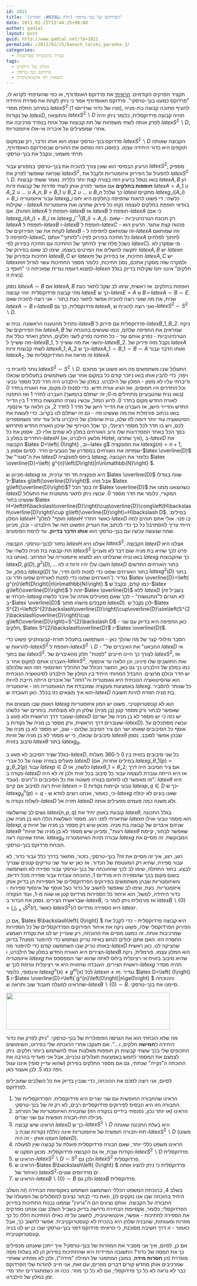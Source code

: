 ```yaml
---
id: 1021
title: 'הפרדוקס של בנך-טרסקי (חלק ג&#039; ואחרון)'
date: 2011-02-25T13:44:25+00:00
author: gadial
layout: post
guid: http://www.gadial.net/?p=1021
permalink: /2011/02/25/banach_tarski_paradox_3/
categories:
  - בעיות מתמטיות מפורסמות
tags:
  - המלון של הילברט
  - פרדוקס בנך-טרסקי
  - תוצאות לא אינטואיטיביות
---
```

תקציר הפרקים הקודמים: [הראיתי](http://www.gadial.net/?p=1017) את פרדוקס האוסדורף, או כפי שהעדפתי לקרוא לו, "פרדוקס כמעט בנך-טרסקי". פרדוקס האוסדורף אמר כי ניתן לקחת את ספירת היחידה במרחב התלת ממדי $latex S^{2}$ (פניו של כדור שרדיוסו 1), להעיף מתוכה קבוצה בת-מניה של נקודות $latex D$, והתוצאה $latex S^{2}\backslash D$ תהיה קבוצה פרדוקסלית, כלומר ניתן יהיה לפרק אותה לשתי משפחות של תת קבוצות שכל אחת בנפרד מרכיבה את $latex S^{2}\backslash D$, אחרי שמפעילים על איבריה אי-אלו איזומטריות.

פרדוקס בנך-טרסקי עצמו הוא אותו הדבר, רק שבמקום $latex S^{2}\backslash D$ הקבוצה שאותה תוקפים היא כדור היחידה עצמו. בפוסט הזה נסתום את החורים שבפרדוקס האוסדורף, תרתי משמעי, ונקבל את בנך-טרסקי.

הרעיון הבסיסי הוא שאין צורך להוכיח את בנך-טרסקי במפורש עבור $latex S^{2}$; מספיק שנראה שאפשר לפרק את $latex S^{2}$, להפעיל על הפירוק איזומטריות ולקבל את $latex S^{2}\backslash D$. בואו נטפל ברעיון הזה בצורה קצת יותר כללית. נאמר ששתי קבוצות $latex A,B$ הן **חופפות בחלקים** אם אפשר לפרק אותן לשתי סדרות של קבוצות זרות $latex A=A\_{1}\cup A\_{2}\cup\dots\cup A\_{n},B=B\_{1}\cup B\_{2}\cup\dots\cup B\_{n}$ כך שלכל $latex i$ מתקיים $latex g\_{i}\left(A\_{i}\right)=B\_{i}$ עבור איזומטריה $latex g\_{i}$ כלשהי. די פשוט לראות שחפיפה בחלקים היא יחס שקילות - $latex A$ בוודאי חופפת בחלקים לעצמה (קחו כל פירוק שתרצו ואת איזומטריות הזהות). אם $latex A$ חופפת ל-$latex B$ אז $latex B$ חופפת ל-$latex A$ (כי אם $latex g\_{i}\left(A\_{i}\right)=B\_{i}$ אז $latex g\_{i}^{-1}\left(B\_{i}\right)=A\_{i}$). רק תכונת הטרנזיטיביות - שאם $latex A$ חופפת ל-$latex B$ ו-$latex B$ חופפת ל-$latex C$ - מהווה קצת אתגר. הרעיון הוא לקחת את שני הפירוקים של $latex B$ - זה שמותאם לחפיפה ל-$latex A$ וזה שמותאם לחפיפה ל-$latex C$, ו"לחתוך" אותם (כל חתיכה בפירוק לפי $latex A$ לחתוך לפלחים כשכל פלח שייך לחיתוך של החתיכה עם חתיכה בפירוק לפי $latex C$). מי שסקרן לא יתקשה להשלים את הפרטים בעצמו. שימו לב שאם בפירוק של $latex A,B$ יש $latex n$ חתיכות ובפירוק של $latex B,C$ יש $latex m$ חתיכות, אז בפירוק של $latex A,C$ יש $latex mn$ חתיכות, כלומר מספר החתיכות עשוי לגדול (ולמקרה שזה מסקרן אתכם, נסו למצוא דוגמה נגדית שמוכיחה כי "חופף ב-$latex n$ חלקים" איננו יחס שקילות בדיוק בגלל בעיה זו).

נסמן $latex A\sim B$ אם $latex A,B$ חופפות בחלקים. אז ראשית, שימו לב שקל לתאר כעת מהי קבוצה פרדוקסלית: זוהי קבוצה $latex E$ כך ש-$latex E=A\uplus B$ ו-$latex A\sim B\sim E$. שנית, את מה שאני רוצה להוכיח אפשר לתאר כעת בתור - אני רוצה להוכיח שאם $latex A\sim B$ ו-$latex B$ פרדוקסלית, כך גם $latex A$, ואני רוצה להוכיח ש-$latex S^{2}\sim S^{2}\backslash D$.

נתחיל מהטענה הראשונה. נניח ש-$latex B$ פרדוקסלית עם פירוק ל-$latex B\_{1},B\_{2}$. ניקח את הפירוקים של $latex A,B$ שמראים את החפיפה שלהם, וכמו שעושים בהוכחה של הטרנזיטיביות - נפרק אותם עוד - כל חתיכה נפרק לשני חלקים, החלק האחד כולל את מה ששייך ל-$latex B\_{1}$, והשני את מה ששייך ל-$latex B\_{2}$. נקבל מזה פירוק של $latex A$ לשתי קבוצות זרות $latex A\_{1},A\_{2}$ כך ש-$latex A\_{1}\sim B\_{1}\sim B\sim A$ ואותו הדבר עבור $latex A_{2}$. זה מראה את הפרדוקסליות של $latex A$.

נותר להוכיח כי $latex S^{2}\sim S^{2}\backslash D$. התעלול שבו משתמשים פה הוא פשוט אך מחוכם ויפה; כדי להבין אותו בואו ניזכר קודם כל במקום אחר שבו משתמשים בתעלולים שכאלו ודיברתי עליו לא מזמן - המלון של הילברט. במלון של הילברט היה חדר לכל מספר טבעי וכל החדרים היו תפוסים, ואז הגיע אורח חדש. כדי לפנות לו מקום, את האורח בחדר 0 (בואו נניח שהטבעיים מתחילים מ-0; זה ישתלם בהמשך) העברנו לחדר 1 ואז התפנה לאורח החדש מקום בחדר 0. לרוע המזל, עכשיו נוצרה התנגשות בחדר 1 בין הדייר החדש והדייר הישן, אז העברנו את הדייר הישן של חדר 1 לחדר 2, וכן הלאה עד אינסוף. בואו נכתוב פורמלית את מה שעשינו פה - גם זה ישתלם לנו בקרוב. כדי לעשות את הסיטואציה עוד יותר דומה לזו שלנו, נניח שהמלון של הילברט גדול עוד יותר משמספרים לכם, ויש בו חדר לכל מספר רציונלי, כך שכל הטירוף של שיכון האורח החדש מתרחש בסך הכל באחד המסדרונות שלו ורוב האורחים במלון לא שמים אליו לב. אסמן את כל החדרים במלון ב-$latex H$ (מלשון הילברט, או Hotel, איך שתרצו), ב-$latex D$ את הקבוצה $latex D=\left\{ 0\right\} $, וב-$latex g$ את הפונקציה $latex g\left(n\right)=n+1$, שמזיזה את האורחים במסדרון של הטבעיים חדר. לסיום אסמן ב-$latex \overline{D}$ את ה"סגור" של $latex D$ ביחס לפונקציה $latex g$, כלומר את הקבוצה $latex \overline{D}=\left\{ g^{n}\left(D\right)|n\in\mathbb{N}\right\} $.

מכיוון ש-$latex g$ היא פונקציה חד חד ערכית, אז $latex \overline{D}$ שווה בגודלו ל-$latex g\left(\overline{D}\right)$. אבל מהו $latex g\left(\overline{D}\right)$? זה בסך הכל $latex \overline{D}$ כשהוצאנו ממנו את $latex D$ המקורי, כלומר את חדר מספר 0. עכשיו ניתן לתאר מתמטית את התעלול שעשינו בתור $latex H=\left(H\backslash\overline{D}\right)\cup\overline{D}\cong\left(H\backslash\overline{D}\right)\cup g\left(\overline{D}\right)=H\backslash D$. במילים: המלון $latex H$ "חופף" למלון $latex H$ כאשר החדר $latex D$ בו פנוי. אולי אתם תוהים למה הייתי צריך להסתרבל כל כך כדי לכתוב את הטריק הפשוט הזה של הילברט - ובכן, מכיוון שמה שנעשה עכשיו עם בנך-טרסקי הוא **אותו הדבר בדיוק**. עד לרמת הסימונים.

נחזור לבנך-טרסקי. הקבוצה $latex H$ אצלנו היא $latex S^{2}$. הקבוצה $latex D$ אצלנו היא תת-קבוצה בת מניה כלשהי של $latex S^{2}$ (פרט לכך שהיא בת מניה שום דבר לא מעניין אותנו בה). בואו נניח שהצלחנו רגע למצוא איזומטריה של המרחב $latex g$ כך שהקבוצות $latex D,g\left(D\right),g^{2}\left(D\right),\dots$ יהיו זרות זו לזו (חשבו על $latex D$ בתור האורחים החדשים במלון, על $latex g\left(D\right)$ בתור האורחים שפונו כדי לפנות להם חדר, על $latex g^{2}\left(D\right)$ בתור האורחים שפונו כדי לפנות לאורחים שפונו חדר וכו'). נגדיר $latex \overline{D}=\left\{ g^{n}\left(D\right)|n\in\mathbb{N}\right\} $ כמו קודם, ונקבל ש-$latex g\left(\overline{D}\right)$ זהה ל-$latex \overline{D}$ ללא $latex D$ (בשביל זה הכרחי ש-$latex g$ לא תגרום ל"התנגשות" - לכך שאם מפעילים אותה על איבר כלשהו ב-$latex \overline{D}$ מקבלים מישהו מתוך $latex D$). לכן נקבל ש-$latex S^{2}=\left(S^{2}\backslash\overline{D}\right)\cup\overline{D}\sim\left(S^{2}\backslash\overline{D}\right)\cup g\left(\overline{D}\right)=S^{2}\backslash D$ - כאן החפיפה היא בדיוק עם שני חלקים, $latex S^{2}\backslash\overline{D}$ ו-$latex \overline{D}$.

הסבר מילולי קצר של מה שהלך כאן - השתמשנו בתעלול תורת-קבוצותניקי פשוט כדי להראות ש-$latex S^{2}$ חופפת ל-$latex S^{2}\backslash D$ - "החבאנו" את האיברים של $latex D$ אי שם בתוך $latex S^{2}$. לצורך כך היינו חייבים "לפנות" חלק מהאיברים של $latex S^{2}$, אז העברנו אותם למקום אחר ב-$latex S^{2}$, ואת התושבים שלו פינינו, וכן הלאה עד אינסוף. כמו במלון של הילברט כך גם כאן, התוצר הכולל של התהליך האינסופי הזה הוא שלכולם יש חדר וכולם מרוצים. ההבדל המהותי היחיד בין המלון של הילברט לסיטואציה הנוכחית הוא שהסיטואציה הנוכחית היא גאומטרית וה"הזזה" של איברים הייתה חייבת להיות באמצעות פונקציה שמכבדת את הגאומטריה הזו - איזומטריה $latex g$. כל שנותר להסביר הוא איך מוצאים כזו בכלל. כאן העובדה ש-$latex D$ בת מניה חוזרת להיות חשובה.

האופן שבו מוצאים את $latex g$ הוא לא קונסטרוקטיבי. פשוט יש המון איזומטריות שאפשר לבחור ורק מספר קטן (בן מניה) שלהן הן לא מוצלחות. בוחרים ישר כלשהו שעובר דרך הראשית ולא פוגע ב-$latex D$ (יש כזה כי יש מספר לא בן מניה של ישרים שעוברים דרך הראשית, ורק מספר בן מניה של נקודות ב-$latex D$). עכשיו מסתכלים על אוסף כל הסיבובים שאותו ישר הם ציר הסיבוב שלהם - שוב, יש מספר לא בן מניה של סיבובים שכאלו, כי יש מספר לא בן מניה של זוויות $latex \theta$ שבהן אפשר לסובב. נסמן סיבוב בזווית $latex \theta$ בתור $latex g_{\theta}$.

בגלל שציר הסיבוב לא פוגע ב-$latex D$, כל שני סיבובים בזווית בין 0 ל-360 מעלות פועלים בצורה שונה על כל אברי $latex D$ (במילים אחרות, אם $latex g\_{\theta\_{1}}\left(p\right)=g\_{\theta\_{2}}\left(p\right)$ עבור $latex p\in D$ כלשהו, אז $latex \theta\_{1}=\theta\_{2}$; אם ציר הסיבוב היה דרך נקודה ב-$latex D$ אז היא הייתה עוברת לעצמה עבור כל סיבוב בכל זווית ולכן זה לא היה עובד). זה מאפשר לנו לתחום בצורה פשוטה את כל הסיבובים ה"רעים": $latex \theta$ היא זווית רעה לסיבוב אם קיים $latex n>0$ טבעי וקיימות נקודות $latex p,q\in D$ כך ש-$latex g_{\theta}^{n}\left(p\right)=q$ - כי, כאמור, אנחנו רוצים לוודא ש-$latex g$ שאנו בונים לא יכולה לשלוח נקודה מ-$latex D$ חזרה אל $latex D$ ולא משנה כמה פעמים מפעילים אותה.

נשים לב שהשלשה $latex \left(n,p,q\right)$ קובעת באופן יחיד את $latex \theta$, בגלל התכונה שתיארתי לפני רגע. מספר השלשות הללו הוא בן מניה שכן $latex n$ הוא מספר טבעי ואילו $latex p,q$ שניהם איברים של קבוצה בת מניה. מכאן שיש רק מספר בן מניה של זוויות $latex \theta$ "רעות", ומכיוון שיש מספר לא בן מניה של זוויות $latex \theta$ שאפשר לבחור, קיימת אחת שאיננה רעה. $latex g_{\theta}$ עבורה תהיה האיזומטריה $latex g$ המבוקשת. זה מסיים את הוכחת פרדוקס בנך-טרסקי.

רגע, רגע, איך זה מסיים את זה? בנך-טרסקי, כזכור, מתואר בדרך כלל עבור כדור, לא עבור ספירה, שהיא רק המעטפת של הכדור. אז כאן יש עוד שני טריקים קטנים שצריך לבצע. בתור התחלה, שימו לב לכך שההוכחה של בנך-טרסקי עבור ספירה לא השתמשה בשום מקום בכך שהספירה היא מרדיוס 1; ההוכחה עובדת עבור ספירה מכל רדיוס, והאיזומטריות שבהן משתמשים בפירוקים הפרדוקסליים של הספירות הן בדיוק אותן איזומטריות. כעת, שימו לב שאפשר לחשוב על כדור כעל אוסף של אינסוף ספירות - כדור היחידה, למשל, הוא איחוד כל הספירות מרדיוס קטן או שווה מ-1, ועוד הנקודה שבראשית הצירים. נסמן את הכדור ב-$latex B$, אז פורמלית ניתן לומר כי $latex B\backslash\left\{ 0\right\} =\bigcup_{r\le1}S^{2}\left(r\right)$, כאשר $latex S^{2}\left(r\right)$ היא הספירה מרדיוס $latex r$.

אם כן, $latex B\backslash\left\{ 0\right\} $ היא קבוצה פרדוקסלית - כדי לקבל את הפירוק הפרדוקסלי שלה, פשוט ניקח את איחוד הפירוקים הפרדוקסליים של כל הספירות שמרכיבות אותה. זה כמעט מסיים את ההוכחה, רק שעדיין יש לנו את נקודת האמצע החסרה הזו. האם אתם יכולים לנחש באיזה טריק נשתמש כדי להיפטר ממנה? בדיוק באותו טריק שבו השתמשנו קודם כדי להיפטר מה-$latex D$ שהציקה לנו. כאן ראשית הצירים היא האורח החדש במלון של הילברט, ו-$latex B$ הוא המלון עצמו. פורמלית, ניקח איזומטריה $latex g$ שהיא סיבוב בזווית אי רציונלית ביחס לאיזה שהוא ישר המפספס את ראשית הצירים. העובדה שהזווית היא אי רציונלית גורמת לכך ש-$latex g$ תהיה מסדר אינסופי, כלומר $latex g^{n}\left(x\right)\ne g^{m}\left(x\right)$ לכל $latex n\ne m$. נגדיר $latex D=\left\{ 0\right\} $ ו-$latex \overline{D}=\left\{ g^{n}\left(0\right)|n\ge0\right\} $ וההוכחה שהראינו למעלה תעבוד שוב ותראה ש-$latex B\backslash\left\{ 0\right\} \sim B$. סיימנו את בנך-טרסקי.

[<img class="alignnone size-full wp-image-1010" title="445px-Banach-Tarski_Paradox.svg" src="http://www.gadial.net/wp-content/uploads/2011/02/445px-Banach-Tarski_Paradox.svg_.png" alt="" width="445" height="100" />](http://www.gadial.net/wp-content/uploads/2011/02/445px-Banach-Tarski_Paradox.svg_.png)

מה שלא הוכחתי הוא את הגרסה הפופולרית של בנך-טרסקי: "ניתן לפרק את כדור היחידה ל**חמישה** חלקים, ו&#8230;". אם תעקבו אחרי ההוכחה שלי בפירוט, השימושים התכופים שלי בכך ששתי קבוצות הן חופפות מאלצות אותי להשתמש ביותר חלקים. ניתן לצמצם את המספר לחמש באמצעות תעלולים טכניים, אבל אני מעדיף בהרבה את ההוכחה ה"נקייה" שנתתי, גם אם מספר החלקים בפירוק (שהוא עדיין סופי) איננו עגול ויפה כמו 5. לכן אעצור כאן.

לסיום, אני רוצה לסכם את ההוכחה, כדי שנבין בדיוק את כל השלבים שמובילים לפרדוקס.

  1. הראינו שהחבורה החופשית עם שני יוצרים היא פרדוקסלית. הפרדוקסליות של החבורה הזו היא הבסיס לפירוקים פרדוקסליים רבים, לא רק זה של בנך-טרסקי.
  2. הראינו (או יותר נכון, נפנפתי בידיים בנקודה הזו) שחבורת האיזומטריות של המרחב מכילה תת-חבורה חופשית עם שני יוצרים.
  3. הראינו שיש קבוצה $latex D$ כך ש-$latex S^{2}\backslash D$ היא בעלת התכונה שאותה תת-חבורה חופשית של איזומטריות אינה כוללת נקודות שבת ב-$latex S^{2}\backslash D$ (פשוט העפנו אותן - זה היה $latex D$).
  4. הראינו משפט כללי יותר, שאם חבורה פרדוקסלית פועלת על קבוצה ואין לפעולה נקודות שבת, אז גם הקבוצה פרדוקסלית. מכאן הסקנו ש-$latex S^{2}\backslash D$ פרדוקסלית.
  5. הראינו ש-$latex S^{2}\backslash D\sim S^{2}$ ולכן גם $latex S^{2}$ פרדוקסלית.
  6. הראינו ש-$latex B\backslash\left\{ 0\right\} $ פרדוקסלית כי ניתן להציג אותה כאיחוד של $latex S^{2}$-ים מרדיוסים שונים.
  7. הראינו ש-$latex B\backslash\left\{ 0\right\} \sim B$ ולכן גם $latex B$ פרדוקסלית.

בשלב 4, בהוכחת המשפט הכללי השתמשנו השתמש באקסיומת הבחירה (זה השלב היחיד בהוכחה שבו אנו נזקקים לו), וזאת כדי לבחור נציגים למסלולים של הפעולה של החבורה על הקבוצה. אותם נציגים הם ה"גרעין" שממנו נבנות החתיכות בפירוק הפרדוקסלי; כלומר, אקסיומת הבחירה נדרשה בדיוק בשביל השלב שבו אנחנו מפרקים את הספירה לחתיכות - אפשר, אינטואיטיבית, לחשוב על זה כאילו החתיכות הללו כל כך מוזרות ומעוותות, שהבניה שלהן היא בהכרח לא קונסטרוקטיבית. אפשר לחשוב כך, אבל כאמור - זו דרך חשיבה מסוכנת, כי הראיתי פרדוקס דמוי בנך-טרסקי שבו כן יש לנו בניה קונסטרוקטיבית.

אם כן, לסיום, איך אני מסביר את המוזרות של בנך-טרסקי? איך ייתכן שאנחנו מכפילים כך את המסה של כדור? התשובה המיידית היא שהחתיכות בפירוק הן לא בעלות מסה מוגדרת (הן **חסרות מידה**, במובן המתמטי של המילה "מידה"), ולכן לא מפתיע שאחרי שמרכיבים אותן מחדש קורים דברים מוזרים; עם זאת, אני חייב להודות שלי הפרדוקס כבר לא נראה לא כל כך פרדוקסלי, וגם לא כל כך מוזר. ככה זה כשמתגוררים יותר מדי זמן במלון של הילברט.